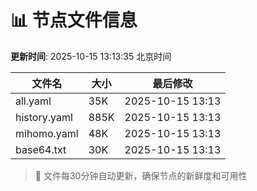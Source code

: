 # 📊 节点文件信息

**更新时间**: 2025-10-15 13:13:35 北京时间

| 文件名 | 大小 | 最后修改 |
|--------|------|----------|
| all.yaml | 35K | 2025-10-15 13:13 |
| history.yaml | 885K | 2025-10-15 13:13 |
| mihomo.yaml | 48K | 2025-10-15 13:13 |
| base64.txt | 30K | 2025-10-15 13:13 |

> 🔄 文件每30分钟自动更新，确保节点的新鲜度和可用性
